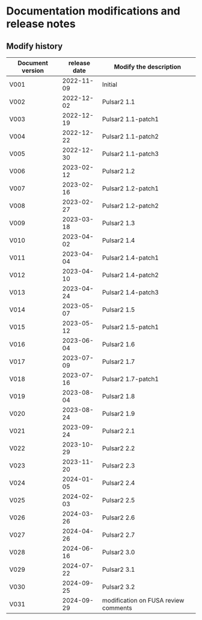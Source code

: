 # Documentation modifications and release notes

## Modify history

| Document version | release date | Modify the description |
| --- | --- | --- |
| V001 | 2022-11-09 | Initial |
| V002 | 2022-12-02 | Pulsar2 1.1 |
| V003 | 2022-12-19 | Pulsar2 1.1-patch1 |
| V004 | 2022-12-22 | Pulsar2 1.1-patch2 |
| V005 | 2022-12-30 | Pulsar2 1.1-patch3 |
| V006 | 2023-02-12 | Pulsar2 1.2 |
| V007 | 2023-02-16 | Pulsar2 1.2-patch1 |
| V008 | 2023-02-27 | Pulsar2 1.2-patch2 |
| V009 | 2023-03-18 | Pulsar2 1.3 |
| V010 | 2023-04-02 | Pulsar2 1.4 |
| V011 | 2023-04-04 | Pulsar2 1.4-patch1 |
| V012 | 2023-04-10 | Pulsar2 1.4-patch2 |
| V013 | 2023-04-24 | Pulsar2 1.4-patch3 |
| V014 | 2023-05-07 | Pulsar2 1.5 |
| V015 | 2023-05-12 | Pulsar2 1.5-patch1 |
| V016 | 2023-06-04 | Pulsar2 1.6 |
| V017 | 2023-07-09 | Pulsar2 1.7 |
| V018 | 2023-07-16 | Pulsar2 1.7-patch1 |
| V019 | 2023-08-04 | Pulsar2 1.8 |
| V020 | 2023-08-24 | Pulsar2 1.9 |
| V021 | 2023-09-24 | Pulsar2 2.1 |
| V022 | 2023-10-29 | Pulsar2 2.2 |
| V023 | 2023-11-20 | Pulsar2 2.3 |
| V024 | 2024-01-05 | Pulsar2 2.4 |
| V025 | 2024-02-03 | Pulsar2 2.5 |
| V026 | 2024-03-26 | Pulsar2 2.6 |
| V027 | 2024-04-26 | Pulsar2 2.7 |
| V028 | 2024-06-16 | Pulsar2 3.0 |
| V029 | 2024-07-22 | Pulsar2 3.1 |
| V030 | 2024-09-25 | Pulsar2 3.2 |
| V031 | 2024-09-29 | modification on FUSA review comments |
